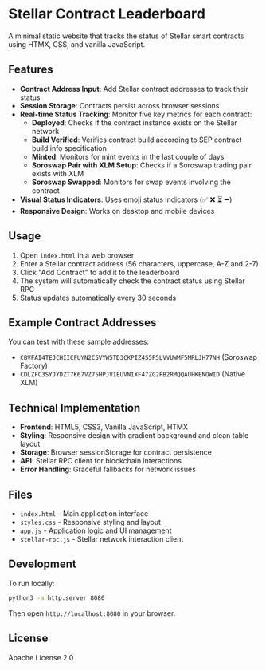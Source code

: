 # Stellar Contract Leaderboard

A minimal static website that tracks the status of Stellar smart contracts using HTMX, CSS, and vanilla JavaScript.

## Features

- **Contract Address Input**: Add Stellar contract addresses to track their status
- **Session Storage**: Contracts persist across browser sessions
- **Real-time Status Tracking**: Monitor five key metrics for each contract:
  - **Deployed**: Checks if the contract instance exists on the Stellar network
  - **Build Verified**: Verifies contract build according to SEP contract build info specification
  - **Minted**: Monitors for mint events in the last couple of days
  - **Soroswap Pair with XLM Setup**: Checks if a Soroswap trading pair exists with XLM
  - **Soroswap Swapped**: Monitors for swap events involving the contract
- **Visual Status Indicators**: Uses emoji status indicators (✅ ❌ ⏳ ➖)
- **Responsive Design**: Works on desktop and mobile devices

## Usage

1. Open `index.html` in a web browser
2. Enter a Stellar contract address (56 characters, uppercase, A-Z and 2-7)
3. Click "Add Contract" to add it to the leaderboard
4. The system will automatically check the contract status using Stellar RPC
5. Status updates automatically every 30 seconds

## Example Contract Addresses

You can test with these sample addresses:
- `CBVFAI4TEJCHIICFUYN2C5VYW5TD3CKPIZ4S5P5LVVUWMF5MRLJH77NH` (Soroswap Factory)
- `CDLZFC3SYJYDZT7K67VZ75HPJVIEUVNIXF47ZG2FB2RMQQAUHKENOWID` (Native XLM)

## Technical Implementation

- **Frontend**: HTML5, CSS3, Vanilla JavaScript, HTMX
- **Styling**: Responsive design with gradient background and clean table layout
- **Storage**: Browser sessionStorage for contract persistence
- **API**: Stellar RPC client for blockchain interactions
- **Error Handling**: Graceful fallbacks for network issues

## Files

- `index.html` - Main application interface
- `styles.css` - Responsive styling and layout
- `app.js` - Application logic and UI management
- `stellar-rpc.js` - Stellar network interaction client

## Development

To run locally:
```bash
python3 -m http.server 8080
```

Then open `http://localhost:8080` in your browser.

## License

Apache License 2.0